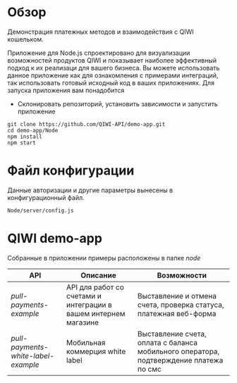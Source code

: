 # Обзор 
Демонстрация платежных методов и взаимодействия с QIWI кошельком.

Приложение для Node.js спроектировано для визуализации возможностей продуктов QIWI и показывает наиболее эффективный подход к их реализаци для вашего бизнеса.
Вы можете использовать данное приложение как для ознакомления с примерами интеграций, так использовать готовый исходный код в ваших приложениях. 
Для запуска приложения вам понадобится 

* Склонировать репозиторий, установить зависимости и запустить приложение
~~~shell
git clone https://github.com/QIWI-API/demo-app.git
cd demo-app/Node
npm install
npm start
~~~

# Файл конфигурации
Данные авторизации и другие параметры вынесены в конфигурационный файл. 
~~~shell
Node/server/config.js
~~~

# QIWI demo-app
Собранные в приложении примеры расположены в папке *node*

API|Описание|Возможности|
---------|--------|---
*pull-payments-example*|API для работ со счетами и интеграции в вашем интернем магазине|Выставление и отмена счета, проверка статуса, платежная веб-форма|
*pull-payments-white-label-example*|Мобильная коммерция white label|Выставление счета, оплата с баланса мобильного оператора, подтверждение платежа по смс
